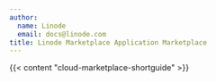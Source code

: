 ```yaml
---
author:
  name: Linode
  email: docs@linode.com
title: Linode Marketplace Application Marketplace
---
```


{{< content "cloud-marketplace-shortguide" >}}

